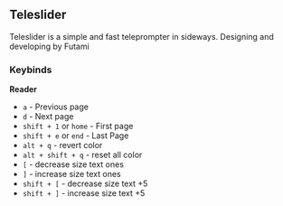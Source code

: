 ## Teleslider

Teleslider is a simple and fast teleprompter in sideways. Designing and developing by Futami

### Keybinds

**Reader**

- `a` - Previous page
- `d` - Next page
- `shift + 1` or `home` - First page
- `shift + e` or `end` - Last Page
- `alt + q` - revert color
- `alt + shift + q` - reset all color
- `[` - decrease size text ones
- `]` - increase size text ones
- `shift + [` - decrease size text +5
- `shift + ]` - increase size text +5
